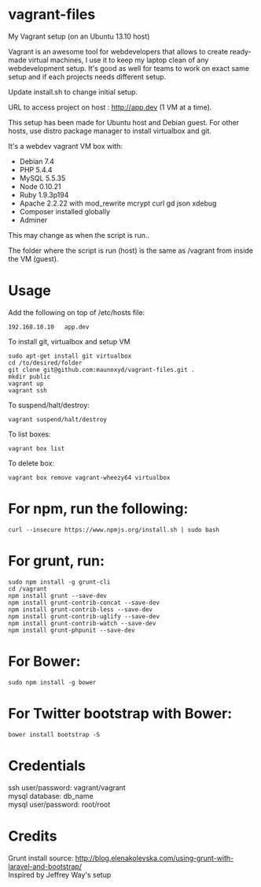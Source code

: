 vagrant-files
=============

My Vagrant setup (on an Ubuntu 13.10 host)  

Vagrant is an awesome tool for webdevelopers that allows to create ready-made virtual machines, I use it to keep my laptop clean of any webdevelopment setup. It's good as well for teams to work on exact same setup and if each projects needs different setup.  

Update install.sh to change initial setup.  

URL to access project on host : http://app.dev (1 VM at a time).  

This setup has been made for Ubuntu host and Debian guest. For other hosts, use distro package manager to install virtualbox and git.  

It's a webdev vagrant VM box with:  
* Debian 7.4
* PHP 5.4.4
* MySQL 5.5.35
* Node 0.10.21
* Ruby 1.9.3p194
* Apache 2.2.22 with mod_rewrite mcrypt curl gd json xdebug
* Composer installed globally
* Adminer  

This may change as when the script is run..  

The folder where the script is run (host) is the same as /vagrant from inside the VM (guest).  

# Usage
Add the following on top of /etc/hosts file:
```
192.168.10.10   app.dev
```
To install git, virtualbox and setup VM
```
sudo apt-get install git virtualbox
cd /to/desired/folder
git clone git@github.com:maunoxyd/vagrant-files.git .
mkdir public
vagrant up
vagrant ssh
```
To suspend/halt/destroy:  
```
vagrant suspend/halt/destroy
```
To list boxes:
```
vagrant box list
```
To delete box:
```
vagrant box remove vagrant-wheezy64 virtualbox
```

# For npm, run the following:
```
curl --insecure https://www.npmjs.org/install.sh | sudo bash
```

# For grunt, run:
```
sudo npm install -g grunt-cli
cd /vagrant
npm install grunt --save-dev 
npm install grunt-contrib-concat --save-dev 
npm install grunt-contrib-less --save-dev 
npm install grunt-contrib-uglify --save-dev 
npm install grunt-contrib-watch --save-dev 
npm install grunt-phpunit --save-dev
```

# For Bower:
```
sudo npm install -g bower
```

# For Twitter bootstrap with Bower:
```
bower install bootstrap -S
```

# Credentials
ssh user/password: vagrant/vagrant  
mysql database: db_name  
mysql user/password: root/root  

# Credits
Grunt install source: http://blog.elenakolevska.com/using-grunt-with-laravel-and-bootstrap/  
Inspired by Jeffrey Way's setup  

